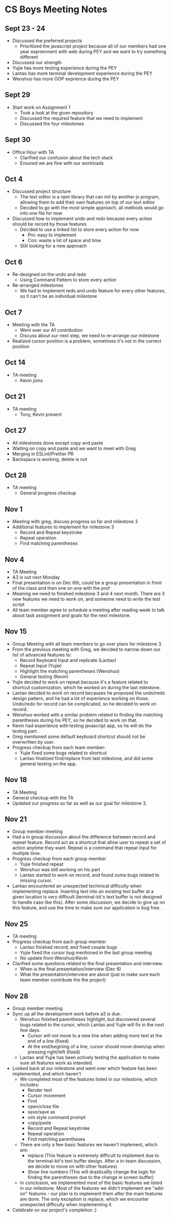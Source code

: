 # CS Boys Meeting Notes

## Sept 23 - 24

- Discussed the preferred projects
  - Prioritized the javascript project because all of our members had one year exprienment with web during PEY and we want to try something different
-  Discussed our strength
  - Yujie has more testing experience during the PEY
  - Lantao has more terminal development experience during the PEY
  - Wenshuo has more OOP exprience during the PEY

## Sept 29

- Start work on Assignment 1
  - Took a look at the given repository
  - Discussed the required feature that we need to implement
  - Discussed the four milestones

## Sept 30

- Office Hour with TA
  - Clarified our confusion about the tech stack
  - Ensured we are fine with our workloads

## Oct 4

- Discussed project structure
  - The text editor is a npm library that can init by another js program, allowing them to add their own features on top of our text editor
  - Decided to go with the most simple approach, all methods would go into one file for now
- Discussed how to implement undo and redo because every action should be record by those features
  - Decided to use a linked list to store every action for now
    - Pro: easy to implement
    - Con: waste a lot of space and time
  - Still looking for a new approach

## Oct 6

- Re-designed on the undo and redo
  - Using Command Pattern to store every action
- Re-arranged milestones
  - We had to implement redo and undo feature for every other features, so it can't be an individual milestone

## Oct 7

- Meeting with the TA
  - Went over our A1 contribution
  - Discuss about our next step, we need to re-arrange our milestone
- Realized cursor position is a problem, sometimes it's not in the correct position

## Oct 14

- TA meeting
  - Kevin joins

## Oct 21

- TA meeting
  - Tony, Kevin present

## Oct 27

- All milestones done except copy and paste
- Waiting on copy and paste and we want to meet with Greg
- Merging in ESLint/Prettier PR
- Backspace is working, delete is not
  
## Oct 28

- TA meeting
  - General progress checkup

## Nov 1

- Meeting with greg, discuss progress so far and milestone 3
- Additional features to implement for milestone 3
  - Record and Repeat keystroke
  - Repeat operation
  - Find matching parentheses

## Nov 4

- TA Meeting 
- A3 is out next Monday
- Final presentation is on Dec 6th, could be a group presentation in front of the class and then one on one with the prof
- Meaning we need to finished milestone 3 and 4 next month.
There are 3 new features we need to work on, and someone need to write the test script
- All team member agree to schedule a meeting after reading week to talk about task assignment and goals for the next milestone.

## Nov 15

- Group Meeting with all team members to go over plans for milestone 3.
- From the previous meeting with Greg, we decided to narrow down our list of advanced features to:
  - Record Keyboard Input and replicate (Lantao)
  - Repeat Input (Yujie)
  - Highlight the matching parentheses (Wenshuo)
  - General testing (Kevin)
- Yujie decided to work on repeat because it's a feature related to shortcut customization, which he worked on during the last milestone.
- Lantao decided to work on record becauses he proposed the undo/redo design pattern, and he had a lot of experience working on those. Undo/redo for record can be complicated, so he decided to work on record.
- Wenshuo worked with a similar problem related to finding the matching parentheses during his PEY, so he decided to work on that.
- Kevin had experience with testing javascript app, so he will do the testing part.
- Greg mentioned some default keyboard shortcut should not be overwritten by user.
- Progress checkup from each team member:
  - Yujie fixed some bugs related to shortcut
  - Lantao finalized find/replace from last milestone, and did some general testing on the app.

## Nov 18

- TA Meeting
- General checkup with the TA
- Updated our progress so far as well as our goal for milestone 3.

## Nov 21

- Group member meeting
- Had a in group discussion about the difference between record and repeat feature. Record act as a shortcut that allow user to repeat a set of action anytime they want. Repeat is a command that repeat input for multiple time.
- Progress checkup from each group member
  - Yujie finished repeat
  - Wenshuo was still working on his part
  - Lantao started to work on record, and found some bugs related to missing cursor.
- Lantao encountered an unexpected techinical difficulty when implementing replace. Inserting text into an existing text buffer at a given location is very difficult (terminal-kit's text buffer is not designed to handle case like this). After some discussion, we decide to give up on this feature, and use the time to make sure our application is bug free.

## Nov 25

- TA meeting
- Progress checkup from each group member
  - Lantao finished record, and fixed couple bugs
  - Yujie fixed the cursor bug mentioned in the last group meeting
  - No update from Wenshuo/Kevin
- Clarified some questions related to the final presentation and interview.
  - When is the final presentation/interview (Dec 6)
  - What the presentation/interview are about (just to make sure each team member contribute the the project)

## Nov 28

- Group member meeting
- Sync up all the development work before a3 is due.
  - Wenshuo finished parentheses highlight, but discovered several bugs related to the cursor, which Lantao and Yujie will fix in the next few days.
    - Cursor will not move to a new line when adding more text at the end of a line (fixed)
    - At the end/begining of a line, cursor should move down/up when pressing right/left (fixed)
  - Lantao and Yujie has been actively testing the application to make sure all features work as intended.
- Looked back at our milestone and went over which feature has been implemented, and which haven't
  - We completed most of the features listed in our milestone, which includes:
    - Render text
    - Cursor movement
    - Find
    - open/close file
    - save/save as
    - vim style command prompt
    - copy/paste
    - Record and Repeat keystroke
    - Repeat operation
    - Find matching parentheses
  - There are only a few basic features we haven't implement, which are:
    - replace (This feature is extremely difficult to implement due to the terminal-kit's text buffer design. After a in-team discussion, we decide to move on with other features)
    - Show line numbers (This will drasticallly change the logic for finding the parentheses due to the change in screen buffer)
  - In conclusion, we implemented most of the basic features we listed in our milestone. Most of the features we didn't implement are "add-on" features - our plan is to implement them after the main features are done. The only exception is replace, which we encounter unexpected difficulty when implementing it.
- Celebrate on our project's completion :)
